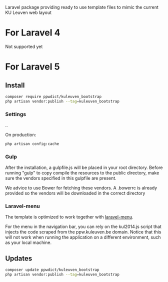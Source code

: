 Laravel package providing ready to use template files to mimic the current KU Leuven web layout

# For Laravel 4

Not supported yet


# For Laravel 5

## Install

``` bash
composer require ppwdict/kuleuven_bootstrap
php artisan vendor:publish --tag=kuleuven_bootstrap
```

### Settings
..

On production:
``` bash
php artisan config:cache
```

### Gulp
After the installation, a gulpfile.js will be placed in your root directory.
Before running "gulp" to copy compile the resources to the public directory, 
make sure the vendors specified in this gulpfile are present. 

We advice to use Bower for fetching these vendors. 
A .bowerrc is already provided so the vendors will be downloaded in the correct directory

### Laravel-menu
The template is optimized to work together with [laravel-menu](https://github.com/lavary/laravel-menu).

For the menu in the navigation bar, you can rely on the kul2014.js script that injects the code scraped from the ppw.kuleuven.be domain.
Notice that this will not work when running the application on a different environment, such as your local machine.

## Updates 

``` bash
composer update ppwdict/kuleuven_bootstrap
php artisan vendor:publish --tag=kuleuven_bootstrap
```

